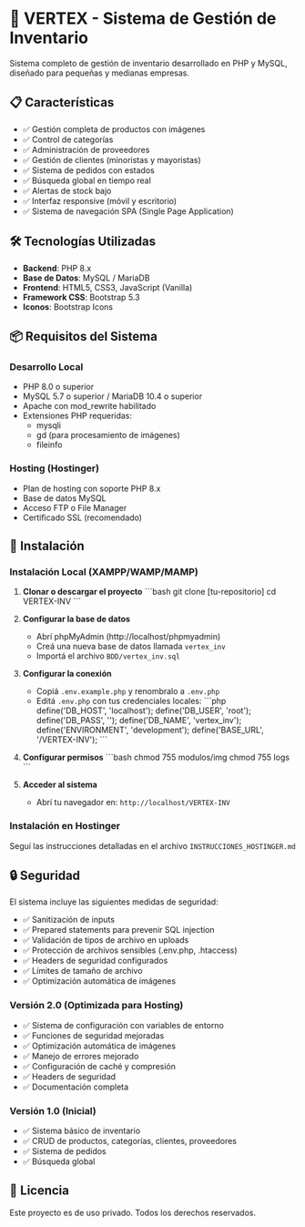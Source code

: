 # 🏢 VERTEX - Sistema de Gestión de Inventario

Sistema completo de gestión de inventario desarrollado en PHP y MySQL, diseñado para pequeñas y medianas empresas.

## 📋 Características

- ✅ Gestión completa de productos con imágenes
- ✅ Control de categorías
- ✅ Administración de proveedores
- ✅ Gestión de clientes (minoristas y mayoristas)
- ✅ Sistema de pedidos con estados
- ✅ Búsqueda global en tiempo real
- ✅ Alertas de stock bajo
- ✅ Interfaz responsive (móvil y escritorio)
- ✅ Sistema de navegación SPA (Single Page Application)

## 🛠️ Tecnologías Utilizadas

- **Backend**: PHP 8.x
- **Base de Datos**: MySQL / MariaDB
- **Frontend**: HTML5, CSS3, JavaScript (Vanilla)
- **Framework CSS**: Bootstrap 5.3
- **Iconos**: Bootstrap Icons

## 📦 Requisitos del Sistema

### Desarrollo Local
- PHP 8.0 o superior
- MySQL 5.7 o superior / MariaDB 10.4 o superior
- Apache con mod_rewrite habilitado
- Extensiones PHP requeridas:
  - mysqli
  - gd (para procesamiento de imágenes)
  - fileinfo

### Hosting (Hostinger)
- Plan de hosting con soporte PHP 8.x
- Base de datos MySQL
- Acceso FTP o File Manager
- Certificado SSL (recomendado)

## 🚀 Instalación

### Instalación Local (XAMPP/WAMP/MAMP)

1. **Clonar o descargar el proyecto**
   \`\`\`bash
   git clone [tu-repositorio]
   cd VERTEX-INV
   \`\`\`

2. **Configurar la base de datos**
   - Abrí phpMyAdmin (http://localhost/phpmyadmin)
   - Creá una nueva base de datos llamada `vertex_inv`
   - Importá el archivo `BDD/vertex_inv.sql`

3. **Configurar la conexión**
   - Copiá `.env.example.php` y renombralo a `.env.php`
   - Editá `.env.php` con tus credenciales locales:
   \`\`\`php
   define('DB_HOST', 'localhost');
   define('DB_USER', 'root');
   define('DB_PASS', '');
   define('DB_NAME', 'vertex_inv');
   define('ENVIRONMENT', 'development');
   define('BASE_URL', '/VERTEX-INV');
   \`\`\`

4. **Configurar permisos**
   \`\`\`bash
   chmod 755 modulos/img
   chmod 755 logs
   \`\`\`

5. **Acceder al sistema**
   - Abrí tu navegador en: `http://localhost/VERTEX-INV`

### Instalación en Hostinger

Seguí las instrucciones detalladas en el archivo `INSTRUCCIONES_HOSTINGER.md`


## 🔒 Seguridad

El sistema incluye las siguientes medidas de seguridad:

- ✅ Sanitización de inputs
- ✅ Prepared statements para prevenir SQL injection
- ✅ Validación de tipos de archivo en uploads
- ✅ Protección de archivos sensibles (.env.php, .htaccess)
- ✅ Headers de seguridad configurados
- ✅ Límites de tamaño de archivo
- ✅ Optimización automática de imágenes

### Versión 2.0 (Optimizada para Hosting)
- ✅ Sistema de configuración con variables de entorno
- ✅ Funciones de seguridad mejoradas
- ✅ Optimización automática de imágenes
- ✅ Manejo de errores mejorado
- ✅ Configuración de caché y compresión
- ✅ Headers de seguridad
- ✅ Documentación completa

### Versión 1.0 (Inicial)
- ✅ Sistema básico de inventario
- ✅ CRUD de productos, categorías, clientes, proveedores
- ✅ Sistema de pedidos
- ✅ Búsqueda global


## 📄 Licencia

Este proyecto es de uso privado. Todos los derechos reservados.
